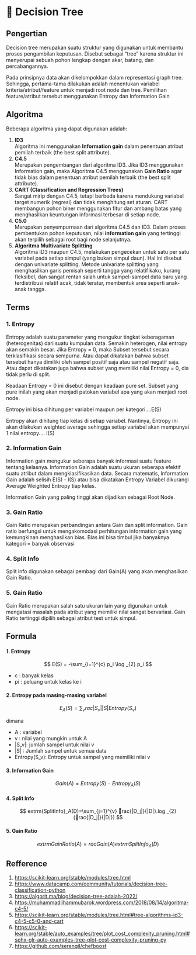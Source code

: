 
# 📘 Decision Tree

## Pengertian
Decision tree merupakan suatu struktur yang digunakan untuk membantu proses pengambilan keputusan. Disebut sebagai “tree” karena struktur ini menyerupai sebuah pohon lengkap dengan akar, batang, dan percabangannya.

Pada prinsipnya data akan dikelompokkan dalam representasi graph tree. Sehingga, pertama-tama dilakukan adalah menentukan variabel kriteria/atribut/feature untuk menjadi root node dan tree. Pemilihan feature/atribut tersebut menggunakan Entropy dan Information Gain

## Algoritma
Beberapa algoritma yang dapat digunakan adalah:

1. **ID3**  
   Algoritma ini menggunakan **Information gain** dalam penentuan atribut pemilah terbaik (the best split attribute).
2. **C4.5**  
   Merupakan pengembangan dari algoritma ID3. Jika ID3 menggunakan Information gain, maka Algoritma C4.5 menggunakan **Gain Ratio** agar tidak bias dalam penentuan atribut pemilah terbaik (the best split attribute).
3. **CART (Classification and Regression Trees)**  
   Sangat mirip dengan C4.5, tetapi berbeda karena mendukung variabel target numerik (regresi) dan tidak menghitung set aturan. CART membangun pohon biner menggunakan fitur dan ambang batas yang menghasilkan keuntungan informasi terbesar di setiap node.
4. **C5.0**  
   Merupakan penyempurnaan dari algoritma C4.5 dan ID3. Dalam proses pembentukan pohon keputusan, nilai **information gain** yang tertinggi akan terpilih sebagai root bagi node selanjutnya.
5. **Algoritma Multivariate Splitting**  
   Algoritma ID3 maupun C4.5, melakukan pengecekan untuk satu per satu variabel pada setiap simpul (yang bukan simpul daun). Hal ini disebut dengan univariate splitting. Metode univariate splitting yang menghasilkan garis pemisah seperti tangga yang relatif kaku, kurang fleksibel, dan sangat rentan salah untuk sampel-sampel data baru yang terdistribusi relatif acak, tidak teratur, membentuk area seperti anak-anak tangga.

## Terms

### 1. Entropy
Entropy adalah suatu parameter yang mengukur tingkat keberagaman (heterogenitas) dari suatu kumpulan data. Semakin heterogen, nilai entropy akan semakin besar. Jika Entropy = 0, maka Subset tersebut secara terklasifikasi secara sempurna. Atau dapat dikatakan bahwa subset tersebut hanya dimiliki oleh sampel positif saja atau sampel negatif saja. Atau dapat dikatakan juga bahwa subset yang memiliki nilai Entropy = 0, dia tidak perlu di split.

Keadaan Entropy = 0 ini disebut dengan keadaan pure set. Subset yang pure inilah yang akan menjadi patokan variabel apa yang akan menjadi root node.

Entropy ini bisa dihitung per variabel maupun per kategori....E(S)

Entropy akan dihitung tiap kelas di setiap variabel. Nantinya, Entropy ini akan dilakukan weighted average sehingga setiap variabel akan mempunyai 1 nilai entropy.... I(S)

### 2. Information Gain
Information gain mengukur seberapa banyak informasi suatu feature tentang kelasnya. Information Gain adalah suatu ukuran seberapa efektif suatu atribut dalam mengklasifikasikan data. Secara matematis, Information Gain adalah selisih E(S) - I(S) atau bisa dikatakan Entropy Variabel dikurangi Average Weighted Entropy tiap kelas.

Information Gain yang paling tinggi akan dijadikan sebagai Root Node.

### 3. Gain Ratio
Gain Ratio merupakan perbandingan antara Gain dan split information. Gain ratio berfungsi untuk mengakomodasi perhitungan information gain yang kemungkinan menghasilkan bias. Bias ini bisa timbul jika banyaknya kategori = banyak observasi

### 4. Split Info
Split info digunakan sebagai pembagi dari Gain(A) yang akan menghasilkan Gain Ratio.

### 5. Gain Ratio
Gain Ratio merupakan salah satu ukuran lain yang digunakan untuk mengatasi masalah pada atribut yang memiliki nilai sangat bervariasi. Gain Ratio tertinggi dipilih sebagai atribut test untuk simpul.

## Formula

#### 1. Entropy
$$ E(S) = -\sum_{i=1}^{c} p_i \log _{2} p_i $$
- c : banyak kelas
- pi : peluang untuk kelas ke i

#### 2. Entropy pada masing-masing variabel
$$ E_A(S) = \sum_{v} rac{|S_v|}{|S|}Entropy(S_v) $$ 

dimana
- A : variabel
- v : nilai yang mungkin untuk A
- |S_v|: jumlah sampel untuk nilai v
- |S| : Jumlah sampel untuk semua data
- Entropy(S_v): Entropy untuk sampel yang memiliki nilai v

#### 3. Information Gain
$$ Gain(A) = Entropy(S) - Entropy_A(S)$$

#### 4. Split Info
$$ 	extrm{SplitInfo}_A(D)=\sum_{j=1}^{v} rac{|D_j|}{|D|}.log _{2}(rac{|D_j|}{|D|}) $$

#### 5. Gain Ratio
$$ 	extrm{GainRatio}(A) = rac{Gain(A)}{	extrm{SplitInfo}_A(D)} $$

## Refference
1. https://scikit-learn.org/stable/modules/tree.html
2. https://www.datacamp.com/community/tutorials/decision-tree-classification-python
3. https://algorit.ma/blog/decision-tree-adalah-2022/
4. https://muhammadilhammubarok.wordpress.com/2018/08/14/algoritma-c4-5/
5. https://scikit-learn.org/stable/modules/tree.html#tree-algorithms-id3-c4-5-c5-0-and-cart
6. https://scikit-learn.org/stable/auto_examples/tree/plot_cost_complexity_pruning.html#sphx-glr-auto-examples-tree-plot-cost-complexity-pruning-py
7. https://github.com/serengil/chefboost
